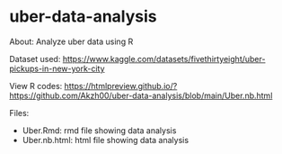 # uber-data-analysis
About: Analyze uber data using R

Dataset used: https://www.kaggle.com/datasets/fivethirtyeight/uber-pickups-in-new-york-city

View R codes: https://htmlpreview.github.io/?https://github.com/Akzh00/uber-data-analysis/blob/main/Uber.nb.html

Files:
- Uber.Rmd: rmd file showing data analysis
- Uber.nb.html: html file showing data analysis

